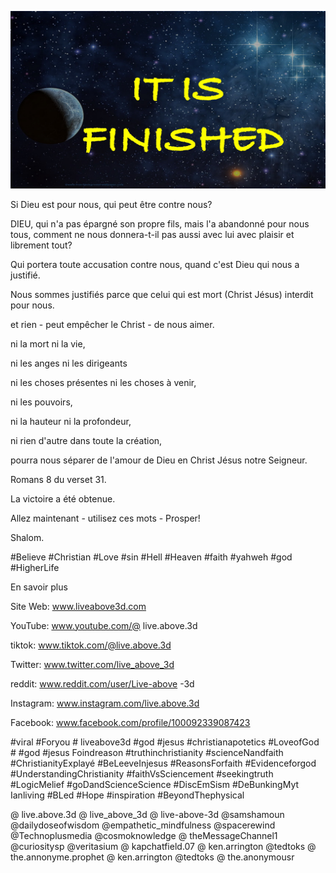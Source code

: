 ![Video cover image](../cover2.jpg "cover photo")

Si Dieu est pour nous, qui peut être contre nous?

DIEU, qui n'a pas épargné son propre fils, mais l'a abandonné pour nous tous, comment ne nous donnera-t-il pas aussi avec lui avec plaisir et librement tout?

Qui portera toute accusation contre nous, quand c'est Dieu qui nous a justifié.

Nous sommes justifiés parce que celui qui est mort (Christ Jésus) interdit pour nous.

et rien - peut empêcher le Christ - de nous aimer.

ni la mort ni la vie,

ni les anges ni les dirigeants

ni les choses présentes ni les choses à venir,

ni les pouvoirs,

ni la hauteur ni la profondeur,

ni rien d'autre dans toute la création,

pourra nous séparer de l'amour de Dieu en Christ Jésus notre Seigneur.

Romans 8 du verset 31.

La victoire a été obtenue.

Allez maintenant - utilisez ces mots - Prosper!

Shalom.

#Believe #Christian #Love #sin #Hell #Heaven #faith #yahweh #god #HigherLife


En savoir plus

Site Web: www.liveabove3d.com

YouTube: www.youtube.com/@ live.above.3d

tiktok: www.tiktok.com/@live.above.3d

Twitter: www.twitter.com/live_above_3d

reddit: www.reddit.com/user/Live-above -3d

Instagram: www.instagram.com/live.above.3d

Facebook: www.facebook.com/profile/100092339087423

#viral #Foryou # liveabove3d #god #jesus #christianapotetics #LoveofGod # #god #jesus Foindreason #truthinchristianity #scienceNandfaith #ChristianityExplayé #BeLeeveInjesus #ReasonsForfaith #Evidenceforgod #UnderstandingChristianity #faithVsSciencement #seekingtruth #LogicMelief #goDandScienceScience #DiscEmSism #DeBunkingMyt Ianliving #BLed #Hope #inspiration #BeyondThephysical

@ live.above.3d @ live_above_3d @ live-above-3d @samshamoun @dailydoseofwisdom @empathetic_mindfulness @spacerewind @Technoplusmedia @cosmoknowledge @ theMessageChannel1 @curiositysp @veritasium @ kapchatfield.07 @ ken.arrington @tedtoks @ the.annonyme.prophet @ ken.arrington @tedtoks @ the.anonymousr